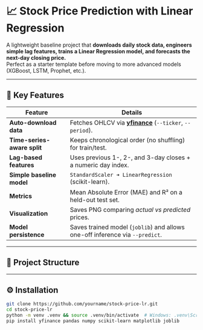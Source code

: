# 📈 Stock Price Prediction with Linear Regression

A lightweight baseline project that **downloads daily stock data, engineers simple lag features, trains a Linear Regression model, and forecasts the next-day closing price.**  
Perfect as a starter template before moving to more advanced models (XGBoost, LSTM, Prophet, etc.).

---

## 🧩 Key Features

| Feature                         | Details |
|---------------------------------|---------|
| **Auto-download data**          | Fetches OHLCV via **[yfinance](https://pypi.org/project/yfinance/)** (`--ticker`, `--period`). |
| **Time-series-aware split**     | Keeps chronological order (no shuffling) for train/test. |
| **Lag-based features**          | Uses previous 1-, 2-, and 3-day closes + a numeric day index. |
| **Simple baseline model**       | `StandardScaler ➜ LinearRegression` (scikit-learn). |
| **Metrics**                     | Mean Absolute Error (MAE) and R² on a held-out test set. |
| **Visualization**               | Saves PNG comparing *actual vs predicted* prices. |
| **Model persistence**           | Saves trained model (`joblib`) and allows one-off inference via `--predict`. |

---

## 📁 Project Structure


---

## ⚙️ Installation

```bash
git clone https://github.com/yourname/stock-price-lr.git
cd stock-price-lr
python -m venv .venv && source .venv/bin/activate  # Windows: .venv\Scripts\activate
pip install yfinance pandas numpy scikit-learn matplotlib joblib
